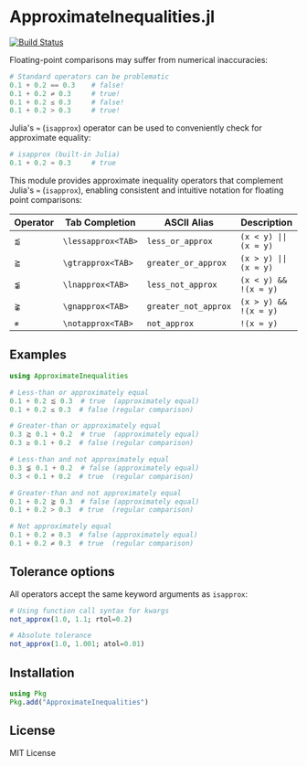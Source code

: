 # ApproximateInequalities.jl

[![Build Status](https://github.com/rajgoel/ApproximateInequalities.jl/workflows/CI/badge.svg)](https://github.com/rajgoel/ApproximateInequalities.jl/actions)

Floating-point comparisons may suffer from numerical inaccuracies:

```julia
# Standard operators can be problematic
0.1 + 0.2 == 0.3    # false! 
0.1 + 0.2 ≠ 0.3     # true!
0.1 + 0.2 ≤ 0.3     # false!
0.1 + 0.2 > 0.3     # true!
```

 Julia's `≈` (`isapprox`) operator can be used to conveniently check for approximate equality:
```julia
# isapprox (built-in Julia)
0.1 + 0.2 ≈ 0.3     # true 
```

This module provides approximate inequality operators that complement Julia's `≈` (`isapprox`), enabling consistent and intuitive notation for floating point comparisons:


| Operator | Tab Completion     | ASCII Alias          | Description                |
|----------|--------------------|----------------------|----------------------------|
|    `⪅`   | `\lessapprox<TAB>` | `less_or_approx`     | `(x < y) \|\| (x ≈ y)`       |
|    `⪆`   | `\gtrapprox<TAB>`  | `greater_or_approx`  | `(x > y) \|\| (x ≈ y)`       |
|    `⪉`   | `\lnapprox<TAB>`   | `less_not_approx`    | `(x < y) && !(x ≈ y)`      |
|    `⪊`   | `\gnapprox<TAB>`   | `greater_not_approx` | `(x > y) && !(x ≈ y)`      |
|    `≉`   | `\notapprox<TAB>`  | `not_approx`         | `!(x ≈ y)`                 |


## Examples

```julia
using ApproximateInequalities

# Less-than or approximately equal
0.1 + 0.2 ⪅ 0.3  # true  (approximately equal)
0.1 + 0.2 ≤ 0.3  # false (regular comparison)

# Greater-than or approximately equal  
0.3 ⪆ 0.1 + 0.2  # true  (approximately equal)
0.3 ≥ 0.1 + 0.2  # false (regular comparison)

# Less-than and not approximately equal
0.3 ⪉ 0.1 + 0.2  # false (approximately equal)
0.3 < 0.1 + 0.2  # true  (regular comparison)

# Greater-than and not approximately equal
0.1 + 0.2 ⪊ 0.3  # false (approximately equal)  
0.1 + 0.2 > 0.3  # true  (regular comparison)

# Not approximately equal
0.1 + 0.2 ≉ 0.3  # false (approximately equal)
0.1 + 0.2 ≠ 0.3  # true  (regular comparison)
```

## Tolerance options

All operators accept the same keyword arguments as `isapprox`:

```julia
# Using function call syntax for kwargs
not_approx(1.0, 1.1; rtol=0.2)

# Absolute tolerance
not_approx(1.0, 1.001; atol=0.01)
```

## Installation

```julia
using Pkg
Pkg.add("ApproximateInequalities")
```

## License

MIT License
